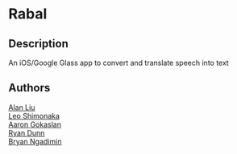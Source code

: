 Rabal
=======

## Description
An iOS/Google Glass app to convert and translate speech into text 

## Authors

[Alan Liu](https://github.com/AlanLiu96)<br>
[Leo Shimonaka](https://github.com/LeoShimonaka)<br>
[Aaron Gokaslan](https://github.com/Skylion007)<br>
[Ryan Dunn](https://github.com/TheLiveDunn)<br>
[Bryan Ngadimin](https://github.com/Bngadimi)<br>

